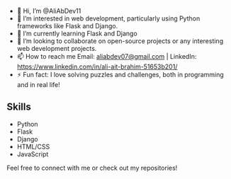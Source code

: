 - 👋 Hi, I’m @AliAbDev11
- 👀 I’m interested in web development, particularly using Python frameworks like Flask and Django.
- 🌱 I’m currently learning Flask and Django
- 💞️ I’m looking to collaborate on open-source projects or any interesting web development projects.
- 📫 How to reach me Email: aliabdev07@gmail.com | LinkedIn: https://www.linkedin.com/in/ali-ait-brahim-51653b201/
- ⚡ Fun fact: I love solving puzzles and challenges, both in programming and in real life!

## Skills

- Python
- Flask
- Django
- HTML/CSS
- JavaScript

Feel free to connect with me or check out my repositories!
